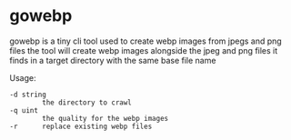 # gowebp

gowebp is a tiny cli tool used to create webp images from jpegs and png files
the tool will create webp images alongside the jpeg and png files it finds in a target
directory with the same base file name

Usage:
```
-d string
        the directory to crawl
-q uint
        the quality for the webp images
-r      replace existing webp files
```


